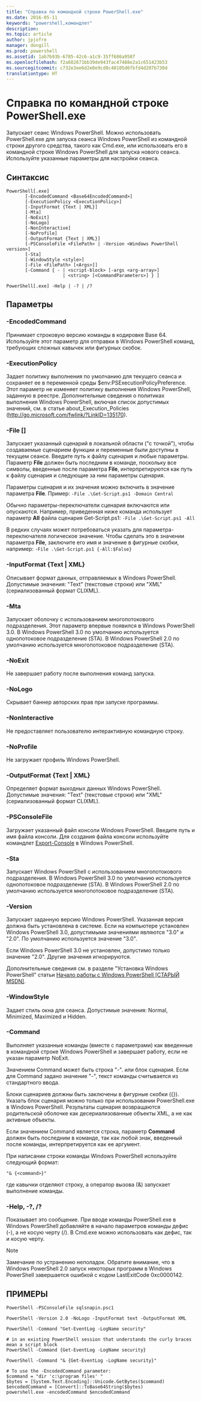 ```yaml
---
title: "Справка по командной строке PowerShell.exe"
ms.date: 2016-05-11
keywords: "powershell,командлет"
description: 
ms.topic: article
author: jpjofre
manager: dongill
ms.prod: powershell
ms.assetid: 1ab7b93b-6785-42c6-a1c9-35ff686a958f
ms.openlocfilehash: f2a682671bb39de943fac47488e2a1c651423b53
ms.sourcegitcommit: c732e3ee6d2e0e9cd8c40105d6fbfd4d207b730d
translationtype: HT
---
```

# <a name="powershellexe-command-line-help"></a>Справка по командной строке PowerShell.exe
Запускает сеанс Windows PowerShell. Можно использовать PowerShell.exe для запуска сеанса Windows PowerShell из командной строки другого средства, такого как Cmd.exe, или использовать его в командной строке Windows PowerShell для запуска нового сеанса. Используйте указанные параметры для настройки сеанса.

## <a name="syntax"></a>Синтаксис

```
PowerShell[.exe]
       [-EncodedCommand <Base64EncodedCommand>]
       [-ExecutionPolicy <ExecutionPolicy>]
       [-InputFormat {Text | XML}] 
       [-Mta]
       [-NoExit]
       [-NoLogo]
       [-NonInteractive] 
       [-NoProfile] 
       [-OutputFormat {Text | XML}] 
       [-PSConsoleFile <FilePath> | -Version <Windows PowerShell version>]
       [-Sta]
       [-WindowStyle <style>]
       [-File <FilePath> [<Args>]]
       [-Command { - | <script-block> [-args <arg-array>]
                     | <string> [<CommandParameters>] } ]

PowerShell[.exe] -Help | -? | /?
```

## <a name="parameters"></a>Параметры

### <a name="-encodedcommand-base64encodedcommand"></a>-EncodedCommand <Base64EncodedCommand>
Принимает строковую версию команды в кодировке Base 64. Используйте этот параметр для отправки в Windows PowerShell команд, требующих сложных кавычек или фигурных скобок.

### <a name="-executionpolicy-executionpolicy"></a>-ExecutionPolicy <ExecutionPolicy>
Задает политику выполнения по умолчанию для текущего сеанса и сохраняет ее в переменной среды $env:PSExecutionPolicyPreference. Этот параметр не изменяет политику выполнения Windows PowerShell, заданную в реестре. Дополнительные сведения о политиках выполнения Windows PowerShell, включая список допустимых значений, см. в статье about_Execution_Policies (http://go.microsoft.com/fwlink/?LinkID=135170).

### <a name="-file-filepath-parameters"></a>-File <FilePath> \[<Parameters>]
Запускает указанный сценарий в локальной области ("с точкой"), чтобы создаваемые сценарием функции и переменные были доступны в текущем сеансе. Введите путь к файлу сценария и любые параметры. Параметр **File** должен быть последним в команде, поскольку все символы, введенные после параметра **File**, интерпретируются как путь к файлу сценария и следующие за ним параметры сценария.

Параметры сценария и их значения можно включить в значение параметра **File**. Пример: `-File .\Get-Script.ps1 -Domain Central`

Обычно параметры-переключатели сценария включаются или опускаются. Например, приведенная ниже команда использует параметр **All** файла сценария Get-Script.ps1: `-File .\Get-Script.ps1 -All`

В редких случаях может потребоваться указать для параметра-переключателя логическое значение. Чтобы сделать это в значении параметра **File**, заключите его имя и значение в фигурные скобки, например: `-File .\Get-Script.ps1 {-All:$False}`

### <a name="-inputformat-text-xml"></a>-InputFormat {Text | XML}
Описывает формат данных, отправляемых в Windows PowerShell. Допустимые значения: "Text" (текстовые строки) или "XML" (сериализованный формат CLIXML).

### <a name="-mta"></a>-Mta
Запускает оболочку с использованием многопотокового подразделения. Этот параметр впервые появился в Windows PowerShell 3.0. В Windows PowerShell 3.0 по умолчанию используется однопотоковое подразделение (STA). В Windows PowerShell 2.0 по умолчанию используется многопотоковое подразделение (STA).

### <a name="-noexit"></a>-NoExit
Не завершает работу после выполнения команд запуска.

### <a name="-nologo"></a>-NoLogo
Скрывает баннер авторских прав при запуске программы.

### <a name="-noninteractive"></a>-NonInteractive
Не предоставляет пользователю интерактивную командную строку.

### <a name="-noprofile"></a>-NoProfile
Не загружает профиль Windows PowerShell.

### <a name="-outputformat-text-xml"></a>-OutputFormat {Text | XML}
Определяет формат выходных данных Windows PowerShell. Допустимые значения: "Text" (текстовые строки) или "XML" (сериализованный формат CLIXML).

### <a name="-psconsolefile-filepath"></a>-PSConsoleFile <FilePath>
Загружает указанный файл консоли Windows PowerShell. Введите путь и имя файла консоли. Для создания файла консоли используйте командлет [Export-Console](https://technet.microsoft.com/en-us/library/4bab1c02-9e61-4aaf-9957-11d1934ef4ef) в Windows PowerShell.

### <a name="-sta"></a>-Sta
Запускает Windows PowerShell с использованием многопотокового подразделения. В Windows PowerShell 3.0 по умолчанию используется однопотоковое подразделение (STA). В Windows PowerShell 2.0 по умолчанию используется многопотоковое подразделение (STA).

### <a name="-version-windows-powershell-version"></a>-Version <Windows PowerShell Version>
Запускает заданную версию Windows PowerShell. Указанная версия должна быть установлена в системе. Если на компьютере установлен Windows PowerShell 3.0, допустимыми значениями являются "3.0" и "2.0". По умолчанию используется значение "3.0".

Если Windows PowerShell 3.0 не установлен, допустимо только значение "2.0". Другие значения игнорируются.

Дополнительные сведения см. в разделе "Установка Windows PowerShell" статьи [Начало работы с Windows PowerShell [СТАРЫЙ MSDN]](https://technet.microsoft.com/en-us/library/69555d95-b481-43e1-86e7-b46d68b3e2dd).

### <a name="-windowstyle-window-style"></a>-WindowStyle <Window style>
Задает стиль окна для сеанса. Допустимые значения: Normal, Minimized, Maximized и Hidden.

### <a name="-command"></a>-Command
Выполняет указанные команды (вместе с параметрами) как введенные в командной строке Windows PowerShell и завершает работу, если не указан параметр NoExit.

Значением Command может быть строка "-". или блок сценария. Если для Command задано значение "-", текст команды считывается из стандартного ввода.

Блоки сценариев должны быть заключены в фигурные скобки ({}). Указать блок сценария можно только при использовании PowerShell.exe в Windows PowerShell. Результаты сценария возвращаются родительской оболочке как десериализованные объекты XML, а не как активные объекты.

Если значением Command является строка, параметр **Command** должен быть последним в команде, так как любой знак, введенный после команды, интерпретируется как ее аргумент.

При написании строки команды Windows PowerShell используйте следующий формат:

```
"& {<command>}"
```

где кавычки отделяют строку, а оператор вызова (&) запускает выполнение команды.

### <a name="-help---"></a>-Help, -?, /?
Показывает это сообщение. При вводе команды PowerShell.exe в Windows PowerShell добавляйте в начало параметров команды дефис (-), а не косую черту (/). В Cmd.exe можно использовать как дефис, так и косую черту.

> [!NOTE]
> Замечание по устранению неполадок. Обратите внимание, что в Windows PowerShell 2.0 запуск некоторых программ в Windows PowerShell завершается ошибкой с кодом LastExitCode 0xc0000142.

## <a name="examples"></a>ПРИМЕРЫ

```
PowerShell -PSConsoleFile sqlsnapin.psc1

PowerShell -Version 2.0 -NoLogo -InputFormat text -OutputFormat XML

PowerShell -Command "Get-EventLog -LogName security"

# in an existing PowerShell session that understands the curly braces mean a script block
PowerShell -Command {Get-EventLog -LogName security}

PowerShell -Command "& {Get-EventLog -LogName security}"

# To use the -EncodedCommand parameter:
$command = "dir 'c:\program files' "
$bytes = [System.Text.Encoding]::Unicode.GetBytes($command)
$encodedCommand = [Convert]::ToBase64String($bytes)
powershell.exe -encodedCommand $encodedCommand
```

